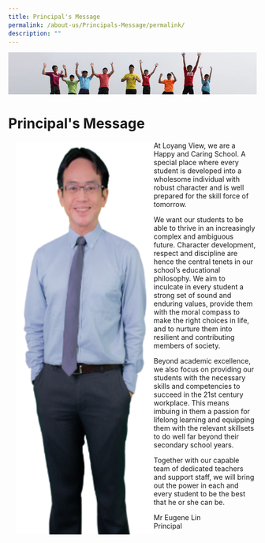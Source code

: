 ```yaml
---
title: Principal's Message
permalink: /about-us/Principals-Message/permalink/
description: ""
---
```

![](/images/Banner.jpg)

Principal's Message
===================


<img src="/images/Principall.png" style="width:280px;height:796px;margin-left:15px;" align = "left">

At Loyang View, we are a Happy and Caring School. A special place where every student is developed into a wholesome individual with robust character and is well prepared for the skill force of tomorrow.  
  
We want our students to be able to thrive in an increasingly complex and ambiguous future. Character development, respect and discipline are hence the central tenets in our school’s educational philosophy. We aim to inculcate in every student a strong set of sound and enduring values, provide them with the moral compass to make the right choices in life, and to nurture them into resilient and contributing members of society.  
  
Beyond academic excellence, we also focus on providing our students with the necessary skills and competencies to succeed in the 21st century workplace. This means imbuing in them a passion for lifelong learning and equipping them with the relevant skillsets to do well far beyond their secondary school years.  
  
Together with our capable team of dedicated teachers and support staff, we will bring out the power in each and every student to be the best that he or she can be.  

  

Mr Eugene Lin  
Principal